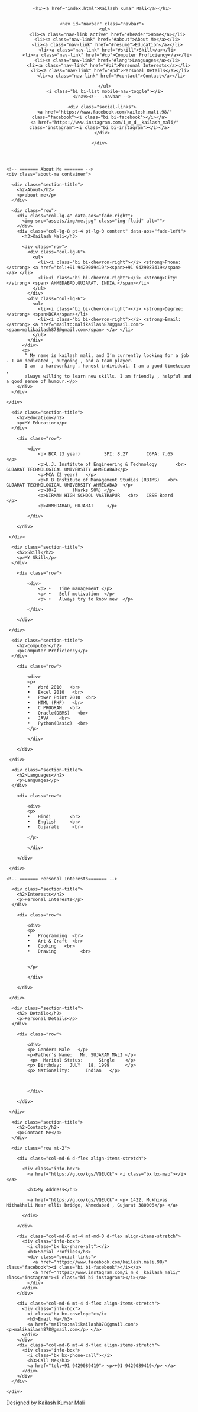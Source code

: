 <html lang="en">

<head>
  <meta charset="utf-8">
  <meta content="width=device-width, initial-scale=1.0" name="viewport">

  <title>Kailash Kumar Mali</title>
  <meta content="" name="description">
  <meta content="" name="keywords">

  <!-- Favicons -->
  <link href="assets/img/favicon.png" rel="icon">
  <link href="assets/img/apple-touch-icon.png" rel="apple-touch-icon">

  <!-- Google Fonts -->
  <link href="https://fonts.googleapis.com/css?family=Open+Sans:300,300i,400,400i,600,600i,700,700i|Raleway:300,300i,400,400i,500,500i,600,600i,700,700i|Poppins:300,300i,400,400i,500,500i,600,600i,700,700i" rel="stylesheet">

  <!-- Vendor CSS Files -->
  <link href="assets/vendor/bootstrap/css/bootstrap.min.css" rel="stylesheet">
  <link href="assets/vendor/bootstrap-icons/bootstrap-icons.css" rel="stylesheet">
  <link href="assets/vendor/boxicons/css/boxicons.min.css" rel="stylesheet">
  <link href="assets/vendor/glightbox/css/glightbox.min.css" rel="stylesheet">
  <link href="assets/vendor/remixicon/remixicon.css" rel="stylesheet">
  <link href="assets/vendor/swiper/swiper-bundle.min.css" rel="stylesheet">

  <!-- Template Main CSS File -->
  <link href="assets/css/style.css" rel="stylesheet">
</head>

<body>

  <!-- ======= Header ======= -->
  <header id="header">
    <div class="container">

      <h1><a href="index.html">Kailash Kumar Mali</a></h1>
  

      <nav id="navbar" class="navbar">
        <ul>
          <li><a class="nav-link active" href="#header">Home</a></li>
		  <li><a class="nav-link" href="#about">About Me</a></li>
          <li><a class="nav-link" href="#resume">Education</a></li>
		  <li><a class="nav-link" href="#skill">Skill</a></li>
          <li><a class="nav-link" href="#cp">Computer Proficiency</a></li>
		  <li><a class="nav-link" href="#lang">Languages</a></li>
		   <li><a class="nav-link" href="#pi">Personal Interests</a></li>
		    <li><a class="nav-link" href="#pd">Personal Details</a></li>
			 <li><a class="nav-link" href="#contact">Contact</a></li>
			 
        </ul>
        <i class="bi bi-list mobile-nav-toggle"></i>
      </nav><!-- .navbar -->

      <div class="social-links">
        <a href="https://www.facebook.com/kailesh.mali.98/" class="facebook"><i class="bi bi-facebook"></i></a>
        <a href="https://www.instagram.com/i_m_d__kailash_mali/" class="instagram"><i class="bi bi-instagram"></i></a>
      </div>

    </div>
  </header><!-- End Header -->

  <!-- ======= About Section ======= -->
  <section id="about" class="about">

    <!-- ======= About Me ======= -->
    <div class="about-me container">

      <div class="section-title">
        <h2>About</h2>
        <p>about me</p>
      </div>

      <div class="row">
        <div class="col-lg-4" data-aos="fade-right">
          <img src="assets/img/me.jpg" class="img-fluid" alt="">
        </div>
        <div class="col-lg-8 pt-4 pt-lg-0 content" data-aos="fade-left">
          <h3>Kailash Mali</h3>
         
          <div class="row">
            <div class="col-lg-6">
              <ul>
                <li><i class="bi bi-chevron-right"></i> <strong>Phone:</strong> <a href="tel:+91 9429089419"><span>+91 9429089419</span> </a> </li>
                <li><i class="bi bi-chevron-right"></i> <strong>City:</strong> <span> AHMEDABAD,GUJARAT, INDIA.</span></li>
              </ul>
            </div>
            <div class="col-lg-6">
              <ul>
                <li><i class="bi bi-chevron-right"></i> <strong>Degree:</strong> <span>BCA</span></li>
                <li><i class="bi bi-chevron-right"></i> <strong>Email:</strong> <a href="mailto:malikailash878@gmail.com"> <span>malikailash878@gmail.com</span> </a> </li>
              </ul>
            </div>
          </div>
          <p>
           “ My name is kailash mali, and I’m currently looking for a job . I am dedicated , outgoing , and a team player.
		   I am  a hardworking , honest individual. I am a good timekeeper ,
		   always willing to learn new skills. I am friendly , helpful and a good sense of humour.</p>
        </div>
      </div>

    </div>

    

  </section><!-- End About Section -->

  <!-- ======= education Section ======= -->
  <section id="resume" class="resume">
    <div class="container">

      <div class="section-title">
        <h2>Education</h2>
        <p>MY Education</p>
      </div>

		<div class="row">
	  
			<div>
				<p> BCA (3 year)		 SPI: 8.27       CGPA: 7.65    </p>
				<p>L.J. Institute of Engineering & Technology 		<br>  GUJARAT TECHNOLOGICAL UNIVERSITY AHMEDABAD</p>
				<p>MCA (2 year)   </p>                                                                
				<p>R B Institute of Management Studies (RBIMS)   <br> GUJARAT TECHNOLOGICAL UNIVERSITY AHMEDABAD  </p>   
				<p>10+2		 (Marks 50%) </p>					
				<p>NIRMAN HIGH SCHOOL VASTRAPUR	  <br>   CBSE Board			</p>			
				<p>AHMEDABAD, GUJARAT     </p>    
 
			</div>
	  
		</div>
	  
	 </div>
	  
  </section>
  <!-- End education Section -->



<!-- start  skill Section -->
<section id="skill" class="skill">
    <div class="container">

      <div class="section-title">
        <h2>Skill</h2>
        <p>MY Skill</p>
      </div>

		<div class="row">
	  
			<div>
				<p>	•	Time management </p>
				<p>	•	Self motivation  </p>
				<p>	•	Always try to know new  </p>
				    
			</div>
	  
		</div>
	  
	 </div>
	  
  </section>

  <!-- end  skill Section -->
  
  
  <!-- ======= Computer Proficiency======= -->
 <section id="cp" class="cp">
    <div class="container">

      <div class="section-title">
        <h2>Computer</h2>
        <p>Computer Proficiency</p>
      </div>

		<div class="row">
	  
			<div>
			<p>
			•	Word 2010	<br>		
			•	Excel 2010   <br>	
			•	Power Point 2010  <br>	
			•	HTML (PHP)   <br>	
			•	C PROGRAM   <br>	
			•	Oracle(DBMS)   <br>	
			•	JAVA    <br>	
			•	Python(Basic)  <br>	
			</p>

			</div>
	  
		</div>
	  
	 </div>
	  
  </section>

  <!-- end  Computer Proficiency -->
  
   <!-- ======= Languages======= -->
 <section id="lang" class="lang">
    <div class="container">

      <div class="section-title">
        <h2>Languages</h2>
        <p>Languages</p>
      </div>

		<div class="row">
	  
			<div>
			<p>
			•	Hindi		<br>
			•	English     <br>
			•	Gujarati     <br>

			</p>

			</div>
	  
		</div>
	  
	 </div>
	  
  </section>

  <!-- end  Languages -->
  
    <!-- ======= Personal Interests======= -->
 <section id="pi" class="pi">
    <div class="container">

      <div class="section-title">
        <h2>Interests</h2>
        <p>Personal Interests</p>
      </div>

		<div class="row">
	  
			<div>
			<p>
			•	Programming  <br>
			•	Art & Craft  <br>
			•	Cooking   <br>
			•	Drawing         <br>                                            
   

			</p>

			</div>
	  
		</div>
	  
	 </div>
	  
  </section>

  <!-- end  Personal Interests -->
  
  
  

  
   <!-- ======= Personal Details======= -->
 <section id="pd" class="pd">
    <div class="container">

      <div class="section-title">
        <h2> Details</h2>
        <p>Personal Details</p>
      </div>

		<div class="row">
	  
			<div>
			<p> Gender:	Male   </p>
			<p>Father’s Name:	Mr. SUJARAM MALI </p>     
			 <p>  Marital Status:      Single    </p>
			<p> Birthday:	JULY   18, 1999		 </p>       
			<p> Nationality:	  Indian   </p>
         
			

			</div>
	  
		</div>
	  
	 </div>
	  
  </section>

  <!-- end  Personal Details -->
  
  
  <!-- ======= Contact Section ======= -->
  <section id="contact" class="contact">
    <div class="container">

      <div class="section-title">
        <h2>Contact</h2>
        <p>Contact Me</p>
      </div>

      <div class="row mt-2">

        <div class="col-md-6 d-flex align-items-stretch">
          
		  <div class="info-box">
            <a href="https://g.co/kgs/VQEUCk"> <i class="bx bx-map"></i> </a>
			
			<h3>My Address</h3>
            
			<a href="https://g.co/kgs/VQEUCk"> <p> 1422, Mukhivas Mithakhali Near ellis bridge, Ahmedabad , Gujarat 380006</p> </a>
			
          </div>
		  
        </div>

        <div class="col-md-6 mt-4 mt-md-0 d-flex align-items-stretch">
          <div class="info-box">
            <i class="bx bx-share-alt"></i>
            <h3>Social Profiles</h3>
            <div class="social-links">
              <a href="https://www.facebook.com/kailesh.mali.98/" class="facebook"><i class="bi bi-facebook"></i></a>
              <a href="https://www.instagram.com/i_m_d__kailash_mali/" class="instagram"><i class="bi bi-instagram"></i></a>
            </div>
          </div>
        </div>

        <div class="col-md-6 mt-4 d-flex align-items-stretch">
          <div class="info-box">
            <i class="bx bx-envelope"></i>
            <h3>Email Me</h3>
            <a href="mailto:malikailash878@gmail.com"> <p>malikailash878@gmail.com</p> </a>
          </div>
        </div>
        <div class="col-md-6 mt-4 d-flex align-items-stretch">
          <div class="info-box">
            <i class="bx bx-phone-call"></i>
            <h3>Call Me</h3>
            <a href="tel:+91 9429089419"> <p>+91 9429089419</p> </a>
          </div>
        </div>
      </div>
	  
    </div>
  </section><!-- End Contact Section -->

  <div class="credits">
    Designed by <a href="">Kailash Kumar Mali</a>
  </div>

  <!-- Vendor JS Files -->
  <script src="assets/vendor/bootstrap/js/bootstrap.bundle.min.js"></script>
  <script src="assets/vendor/glightbox/js/glightbox.min.js"></script>
  <script src="assets/vendor/isotope-layout/isotope.pkgd.min.js"></script>
  <script src="assets/vendor/php-email-form/validate.js"></script>
  <script src="assets/vendor/purecounter/purecounter.js"></script>
  <script src="assets/vendor/swiper/swiper-bundle.min.js"></script>
  <script src="assets/vendor/waypoints/noframework.waypoints.js"></script>

  <!-- Template Main JS File -->
  <script src="assets/js/main.js"></script>

</body>

</html>
